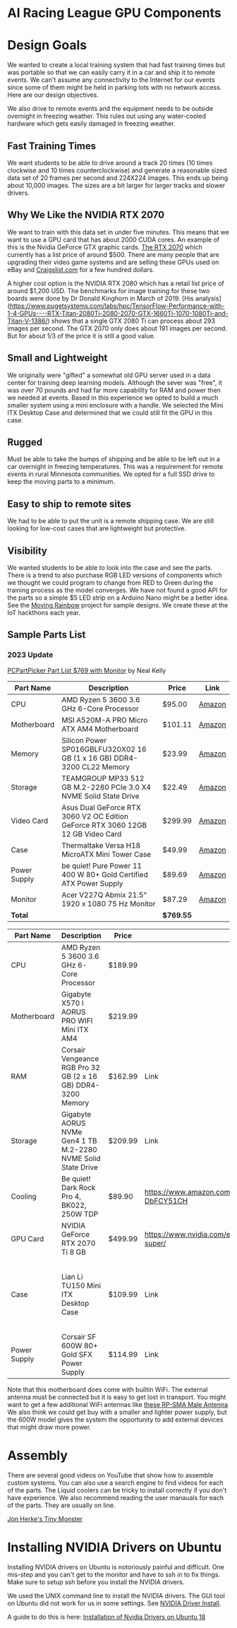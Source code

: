 # AI Racing League GPU Components

# Design Goals
We wanted to create a local training system that had fast training times but was portable so that we can easily carry it in a car and ship it to remote events.  We can't assume any connectivity to the Internet for our events since some of them might be held in parking lots with no network access.  Here are our design objectives.

We also drive to remote events and the equipment needs to be outside overnight in freezing weather.  This rules out using any water-cooled hardware which gets easily damaged in freezing weather.

## Fast Training Times
We want students to be able to drive around a track 20 times (10 times clockwise and 10 times counterclockwise) and
generate a reasonable sized data set of 20 frames per second and 224X224 images.  This ends up being about 10,000 images.  The sizes are a bit larger for larger tracks and slower drivers.

## Why We Like the NVIDIA RTX 2070
We want to train with this data set in under five minutes.  This means that we want to use a GPU card that has about 2000 CUDA cores.
An example of this is the Nvidia GeForce GTX graphic cards.
[The RTX 2070](https://www.nvidia.com/en-us/geforce/graphics-cards/rtx-2070) which currently has a list price of around $500.  There are many people that are upgrading their video game systems and are selling these GPUs used on eBay and [Craigslist.com](https://minneapolis.craigslist.org/d/for-sale/search/sss?query=RTX%202070&sort=rel) for a few hundred dollars.

A higher cost option is the NVIDIA RTX 2080 which has a retail list price of around $1,200 USD.  The benchmarks for image training for these two boards were done by Dr Donald Kinghorn in March of 2019.  [His analysis]
(https://www.pugetsystems.com/labs/hpc/TensorFlow-Performance-with-1-4-GPUs----RTX-Titan-2080Ti-2080-2070-GTX-1660Ti-1070-1080Ti-and-Titan-V-1386/) shows that a single GTX 2080 Ti can process about 293 images per second.  The GTX 2070 only does about 191 images per second.  But for about 1/3 of the price it is still a good value.

## Small and Lightweight
We originally were "gifted" a somewhat old GPU server used in a data center for training deep learning models.  Although
the sever was "free", it was over 70 pounds and had far more capability for RAM and power then we needed at events.
Based in this experience we opted to build a much smaller system using a mini enclosure with a handle.
We selected the Mini ITX Desktop Case and determined that we could still fit the GPU in this case.

## Rugged
Must be able to take the bumps of shipping and be able to be left out in a car overnight in freezing temperatures.
This was a requirement for remote events in rural Minnesota communities.  We opted for a full SSD drive to keep the moving parts to a minimum.

## Easy to ship to remote sites

We had to be able to put the unit is a remote shipping case.  We are still looking for low-cost cases that are lightweight but protective.

## Visibility

We wanted students to be able to look into the case and see the parts.  There is
a trend to also purchase RGB LED versions of components which we thought we could
program to change from RED to Green during the training process as the model
converges.  We have not found a good API for the parts so a simple $5 LED strip
on a Arduino Nano might be a better idea.  See the [Moving Rainbow](https://github.com/dmccreary/moving-rainbow) project for
sample designs.  We create these at the IoT hackthons each year.

## Sample Parts List

### 2023 Update

[PCPartPicker Part List $769 with Monitor](https://pcpartpicker.com/list/mrFYPX) by Neal Kelly

| Part Name | Description | Price | Link |
| --------- | ----------- | ----- | ---- |
| CPU | AMD Ryzen 5 3600 3.6 GHz 6-Core Processor | $95.00 | [Amazon](https://www.amazon.com/) |
| Motherboard | MSI A520M-A PRO Micro ATX AM4 Motherboard | $101.11 | [Amazon](https://www.amazon.com/) |
| Memory | Silicon Power SP016GBLFU320X02 16 GB (1 x 16 GB) DDR4-3200 CL22 Memory | $23.99 | [Amazon](https://www.amazon.com/) |
| Storage | TEAMGROUP MP33 512 GB M.2-2280 PCIe 3.0 X4 NVME Solid State Drive | $22.49 | [Amazon](https://www.amazon.com/) |
| Video Card | Asus Dual GeForce RTX 3060 V2 OC Edition GeForce RTX 3060 12GB 12 GB Video Card | $299.99 | [Amazon](https://www.amazon.com/) |
| Case | Thermaltake Versa H18 MicroATX Mini Tower Case | $49.99 | [Amazon](https://www.amazon.com/) |
| Power Supply | be quiet! Pure Power 11 400 W 80+ Gold Certified ATX Power Supply | $89.69 | [Amazon](https://www.amazon.com/) |
| Monitor | Acer V227Q Abmix 21.5" 1920 x 1080 75 Hz Monitor | $87.29 | [Amazon](https://www.amazon.com/) |
| **Total** | | **$769.55** | |


|Part Name|Description|Price|Link|Note|
|---------|-----------|-----|----|----|
| CPU | AMD Ryzen 5 3600 3.6 GHz 6-Core Processor | $189.99 | | |
| Motherboard | Gigabyte X570 I AORUS PRO WIFI Mini ITX AM4 | $219.99 | | |
| RAM | Corsair Vengeance RGB Pro 32 GB (2 x 16 GB) DDR4-3200 Memory | $162.99 | Link | Notes
| Storage | Gigabyte AORUS NVMe Gen4 1 TB M.2-2280 NVME Solid State Drive | $209.99 | Link | Notes
| Cooling | Be quiet! Dark Rock Pro 4, BK022, 250W TDP | $89.90 | https://www.amazon.com/dp/B07BY6F8D9/ref=cm_sw_r_cp_api_i_PYp-DbFCY51CH | Avoid liquid cooler
| GPU Card | NVIDIA GeForce RTX 2070 Ti 8 GB | $499.99 | https://www.nvidia.com/en-us/geforce/graphics-cards/rtx-2070-super/ | $500 price is a lower cost alternative
| Case | Lian Li TU150 Mini ITX Desktop Case | 	$109.99 | Link | We love the handle on this small case and the glass side panel.
| Power Supply | Corsair SF 600W 80+ Gold SFX Power Supply | $114.99 | Link | 600W is an overkill |

Note that this motherboard does come with builtin WiFi.
The external antenna must be connected but it is easy to get lost in transport. 
You might want to get a few additional WiFi antennas like [these RP-SMA Male Antenna](https://www.amazon.com/gp/product/B08S396GRP/ref=ppx_od_dt_b_asin_title_s00?ie=UTF8&psc=1)
We also think we could get buy with a smaller and lighter power supply, but the 600W model gives
the system the opportunity to add external devices that might draw more power.

# Assembly
There are several good videos on YouTube that show how to assemble custom systems.
You can also use a search engine to find videos for each of the parts.  The Liquid coolers can be tricky to install correctly if you
don't have experience.  We also recommend reading the user manauals for each of the parts.  They are usually on line.

[Jon Herke's Tiny Monster](https://pcpartpicker.com/user/Herk89/saved/ypHZf7)

# Installing NVIDIA Drivers on Ubuntu
Installing NVIDIA drivers on Ubuntu is notoriously painful and difficult. One mis-step and you can't get
to the monitor and have to ssh in to fix things.
Make sure to setup ssh before you install the NVIDIA drivers.

We used the UNIX command line to install the NVIDIA drivers.
The GUI tool on Ubuntu did not work for us in some settings.
See [NVIDIA Driver Install](nvidia-driver-install.md).

A guide to do this is here:
[Installation of Nvidia Drivers on Ubuntu 18](https://www.linuxbabe.com/ubuntu/install-nvidia-driver-ubuntu-18-04)


